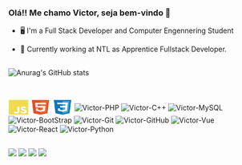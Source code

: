 ### Olá!! Me chamo Victor, seja bem-vindo 🦊

 
- 🖥️ I'm a Full Stack Developer and Computer Engennering Student

- 💼 Currently working at NTL as Apprentice Fullstack Developer.


## 

 ![Anurag's GitHub stats](https://github-readme-stats.vercel.app/api?username=ImGlic&show_icons=true&include_all_commits=true&theme=tokyonight)  
<!-- [![Top Langs](https://github-readme-stats.vercel.app/api/top-langs/?username=Scofzz&langs_count=8)](https://github.com/Scofzz/github-readme-stats) -->

##

<div style="display: inline_block"><br>
  <img align="center" alt="Victor-Js" height="30" width="40" src="https://raw.githubusercontent.com/devicons/devicon/master/icons/javascript/javascript-plain.svg">
  <img align="center" alt="Victor-HTML" height="30" width="40" src="https://raw.githubusercontent.com/devicons/devicon/master/icons/html5/html5-original.svg">
  <img align="center" alt="Victor-CSS" height="30" width="40" src="https://raw.githubusercontent.com/devicons/devicon/master/icons/css3/css3-original.svg">
  <img align="center" alt="Victor-PHP" height="50" width="50" src="https://cdn.jsdelivr.net/gh/devicons/devicon/icons/php/php-original.svg">
  <img align="center" alt="Victor-C++" height="50" width="50" src="https://cdn.jsdelivr.net/gh/devicons/devicon/icons/cplusplus/cplusplus-original.svg">
  <img align="center" alt="Victor-MySQL" height="30" width="35" src="https://cdn.jsdelivr.net/gh/devicons/devicon/icons/mysql/mysql-original.svg"> 
  <img align="center" alt="Victor-BootStrap" height="30" width="35" src="https://cdn.jsdelivr.net/gh/devicons/devicon/icons/bootstrap/bootstrap-original.svg"> 
  <img align="center" alt="Victor-Git" height="30" width="35" src="https://cdn.jsdelivr.net/gh/devicons/devicon/icons/git/git-original.svg"> 
  <img align="center" alt="Victor-GitHub" height="30" width="35" src="https://cdn.jsdelivr.net/gh/devicons/devicon/icons/github/github-original.svg"> 
  <img align="center" alt="Victor-Vue" height="30" width="35" src="https://cdn.jsdelivr.net/gh/devicons/devicon/icons/vuejs/vuejs-original.svg"> 
  <img align="center" alt="Victor-React" height="30" width="35" src="https://cdn.jsdelivr.net/gh/devicons/devicon/icons/react/react-original.svg"> 
  <img align="center" alt="Victor-Python" height="30" width="35" src="https://cdn.jsdelivr.net/gh/devicons/devicon/icons/python/python-original.svg"> 
  
   
  <!--  <img height="200" width="200" align="right" alt="Antonio's-gif" 
 src="https://user-images.githubusercontent.com/129300570/234670291-40522996-bfab-48a2-963c-c41a0477025a.gif">
 
  <!-- <img height="200" width="160" align="right" alt="Antonio's-gif" src="https://tenor.com/pt-BR/view/siritops-cute-fox-gif-21188354">
   </div> -->
   
   ##
   
<div>
  <a href="https://www.instagram.com/imglic/" ><img src="https://img.shields.io/badge/-Instagram-%23E4405F?style=for-the-badge&logo=instagram&logoColor=white" ></a>
 	<a href="https://www.twitch.tv/imglic" target="_blank"><img src="https://img.shields.io/badge/Twitch-9146FF?style=for-the-badge&logo=twitch&logoColor=white" target="_blank"></a>
  <a href="https://discord.gg/imglic" target="_blank"><img src="https://img.shields.io/badge/Discord-7289DA?style=for-the-badge&logo=discord&logoColor=white" target="_blank"></a> 
  <a href="https://www.linkedin.com/in/victor-glicério-713a07192/" target="_blank"><img src="https://img.shields.io/badge/-LinkedIn-%230077B5?style=for-the-badge&logo=linkedin&logoColor=white" target="_blank"></a> 
  
</div>
